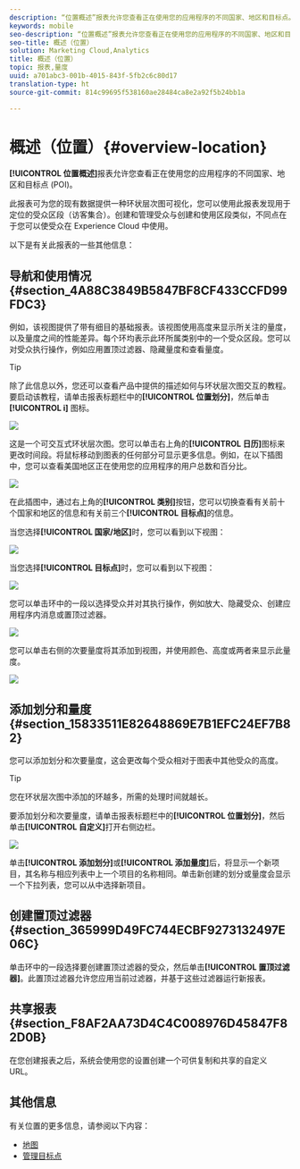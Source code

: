 ```yaml
---
description: “位置概述”报表允许您查看正在使用您的应用程序的不同国家、地区和目标点。
keywords: mobile
seo-description: “位置概述”报表允许您查看正在使用您的应用程序的不同国家、地区和目标点。
seo-title: 概述（位置）
solution: Marketing Cloud,Analytics
title: 概述（位置）
topic: 报表,量度
uuid: a701abc3-001b-4015-843f-5fb2c6c80d17
translation-type: ht
source-git-commit: 814c99695f538160ae28484ca8e2a92f5b24bb1a

---
```



# 概述（位置）{#overview-location}

**[!UICONTROL 位置概述]**&#x200B;报表允许您查看正在使用您的应用程序的不同国家、地区和目标点 (POI)。

此报表可为您的现有数据提供一种环状层次图可视化，您可以使用此报表发现用于定位的受众区段（访客集合）。创建和管理受众与创建和使用区段类似，不同点在于您可以使受众在 Experience Cloud 中使用。

以下是有关此报表的一些其他信息：

## 导航和使用情况 {#section_4A88C3849B5847BF8CF433CCFD99FDC3}

例如，该视图提供了带有细目的基础报表。该视图使用高度来显示所关注的量度，以及量度之间的性能差异。每个环均表示此环所属类别中的一个受众区段。您可以对受众执行操作，例如应用置顶过滤器、隐藏量度和查看量度。

>[!TIP]
>
>除了此信息以外，您还可以查看产品中提供的描述如何与环状层次图交互的教程。要启动该教程，请单击报表标题栏中的&#x200B;**[!UICONTROL 位置划分]**，然后单击 **[!UICONTROL i]** 图标。

![](assets/location.png)

这是一个可交互式环状层次图。您可以单击右上角的&#x200B;**[!UICONTROL 日历]**&#x200B;图标来更改时间段。将鼠标移动到图表的任何部分可显示更多信息。例如，在以下插图中，您可以查看美国地区正在使用您的应用程序的用户总数和百分比。

![](assets/location_mouse.png)

在此插图中，通过右上角的&#x200B;**[!UICONTROL 类别]**&#x200B;按钮，您可以切换查看有关前十个国家和地区的信息和有关前三个&#x200B;**[!UICONTROL 目标点]**&#x200B;的信息。

当您选择&#x200B;**[!UICONTROL 国家/地区]**&#x200B;时，您可以看到以下视图：

![](assets/location_countries.png)

当您选择&#x200B;**[!UICONTROL 目标点]**&#x200B;时，您可以看到以下视图：

![](assets/location_poi.png)

您可以单击环中的一段以选择受众并对其执行操作，例如放大、隐藏受众、创建应用程序内消息或置顶过滤器。

![](assets/location_aud.png)

您可以单击右侧的次要量度将其添加到视图，并使用颜色、高度或两者来显示此量度。

![](assets/location_secondary.png)

## 添加划分和量度 {#section_15833511E82648869E7B1EFC24EF7B82}

您可以添加划分和次要量度，这会更改每个受众相对于图表中其他受众的高度。

>[!TIP]
>
>您在环状层次图中添加的环越多，所需的处理时间就越长。

要添加划分和次要量度，请单击报表标题栏中的&#x200B;**[!UICONTROL 位置划分]**，然后单击&#x200B;**[!UICONTROL 自定义]**&#x200B;打开右侧边栏。

![](assets/location_rail.png)

单击&#x200B;**[!UICONTROL 添加划分]**&#x200B;或&#x200B;**[!UICONTROL 添加量度]**&#x200B;后，将显示一个新项目，其名称与相应列表中上一个项目的名称相同。单击新创建的划分或量度会显示一个下拉列表，您可以从中选择新项目。

## 创建置顶过滤器 {#section_365999D49FC744ECBF9273132497E06C}

单击环中的一段选择要创建置顶过滤器的受众，然后单击&#x200B;**[!UICONTROL 置顶过滤器]**。此置顶过滤器允许您应用当前过滤器，并基于这些过滤器运行新报表。

## 共享报表 {#section_F8AF2AA73D4C4C008976D45847F82D0B}

在您创建报表之后，系统会使用您的设置创建一个可供复制和共享的自定义 URL。

## 其他信息

有关位置的更多信息，请参阅以下内容：

* [地图](/help/using/location/c-map-points.md)
* [管理目标点](/help/using/location/t-manage-points.md)